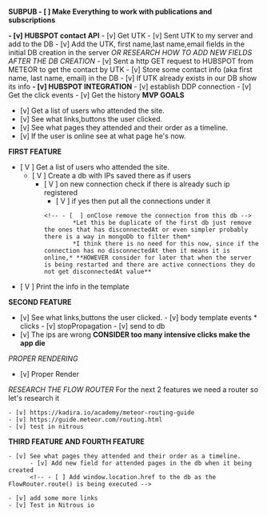 **SUBPUB - [ ] Make Everything to work with publications and subscriptions**

**- [v] HUBSPOT contact API**
        - [v] Get UTK
        - [v] Sent UTK to my server and add to the DB
              - [v] Add the UTK, first name,last name,email fields in the initial DB creation in the server *OR RESEARCH HOW TO ADD NEW FIELDS AFTER THE DB CREATION*
        - [v] Sent a http GET request to HUBSPOT from METEOR to get the contact by UTK
        - [v] Store some contact info (aka first name, last name, email) in the DB
        - [v] If UTK already exists in our DB show its info
**- [v] HUBSPOT INTEGRATION**
        - [v] establish DDP connection
        - [v] Get the click events
        - [v] Get the history
**MVP GOALS**
- [v] Get a list of users who attended the site.
- [v] See what links,buttons the user clicked.
- [v] See what pages they attended and their order as a timeline.
- [v] If the user is online see at what page he's now.

**FIRST FEATURE**

- [ V ] Get a list of users who attended the site.
    - [ V ] Create a db with IPs saved there as if users
        - [ V ] on new connection check if there is already such ip registered
            - [ V ] if yes then put all the connections under it
          <!-- - [  ] Create a db to save online connections -->
              <!-- - [  ] onClose remove the connection from this db -->
                      *Let this be duplicate of the first db just remove the ones that has disconnectedAt or even simpler probably there is a way in mongoDb to filter them*
                      *I think there is no need for this now, since if the connection has no disconnectedAt then it means it is online,* **HOWEVER consider for later that when the server is being restarted and there are active connections they do not get disconnectedAt value**
- [ V ] Print the info in the template

**SECOND FEATURE**

- [v] See what links,buttons the user clicked.
      - [v] body template events * clicks
          - [v] stopPropagation
          - [v] send to db
      <!-- *Got the click events in the db just now need to properly render them in templates* -->
- [v] The ips are wrong
      **CONSIDER too many intensive clicks make the app die**

*PROPER RENDERING*
  - [v] Proper Render

*RESEARCH THE FLOW ROUTER*
    For the next 2 features we need a router so let's research it

    - [v] https://kadira.io/academy/meteor-routing-guide
    - [v] https://guide.meteor.com/routing.html
    - [v] test in nitrous


**THIRD FEATURE AND FOURTH FEATURE**

    - [v] See what pages they attended and their order as a timeline.
          - [v] Add new field for attended pages in the db when it being created
          <!-- - [ ] Add window.location.href to the db as the FlowRouter.route() is being executed -->

    - [v] add some more links
    - [v] Test in Nitrous io
